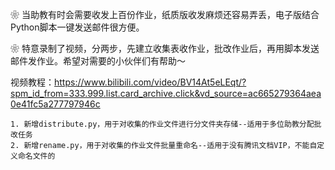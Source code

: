    ❀ 当助教有时会需要收发上百份作业，纸质版收发麻烦还容易弄丢，电子版结合Python脚本一键发送邮件很方便。  

   ❀ 特意录制了视频，分两步，先建立收集表收作业，批改作业后，再用脚本发送邮件发作业。希望对需要的小伙伴们有帮助～  

视频教程：https://www.bilibili.com/video/BV14At5eLEqt/?spm_id_from=333.999.list.card_archive.click&vd_source=ac665279364aea0e41fc5a277797946c  

    1. 新增distribute.py，用于对收集的作业文件进行分文件夹存储--适用于多位助教分配批改任务
    2. 新增rename.py，用于对收集的作业文件批量重命名--适用于没有腾讯文档VIP，不能自定义命名文件的
    
